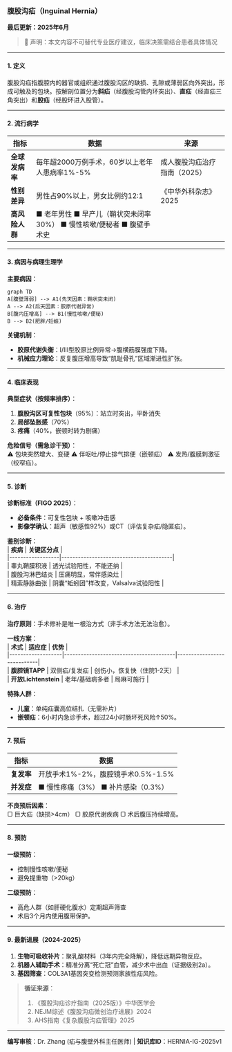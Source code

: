 ### **腹股沟疝（Inguinal Hernia）**  
**最后更新：2025年6月**  
> 📌 声明：本文内容不可替代专业医疗建议，临床决策需结合患者具体情况  

---

#### **1. 定义**  
腹股沟疝指腹腔内的器官或组织通过腹股沟区的缺损、孔隙或薄弱区向外突出，形成可触及的包块。按解剖位置分为**斜疝**（经腹股沟管内环突出）、**直疝**（经直疝三角突出）和**股疝**（经股环进入股管）。  

---

#### **2. 流行病学**  
| **指标**          | **数据**                                                                 | **来源**                     |  
|--------------------|--------------------------------------------------------------------------|------------------------------|  
| **全球发病率**     | 每年超2000万例手术，60岁以上老年人患病率1%-5%                           | 成人腹股沟疝治疗指南（2025） |  
| **性别差异**       | 男性占90%以上，男女比例约12:1                                           | 《中华外科杂志》2025         |  
| **高风险人群**     | ■ 老年男性 ■ 早产儿（鞘状突未闭率30%） ■ 慢性咳嗽/便秘者 ■ 腹壁手术史   |     |  

---

#### **3. 病因与病理生理学**  
**主要病因**：  
```mermaid  
graph TD  
A[腹壁薄弱] --> A1(先天因素：鞘状突未闭)  
A --> A2(后天因素：胶原代谢异常)  
B[腹内压增高] --> B1(慢性咳嗽/便秘)  
B --> B2(肥胖/妊娠)  
```  
**关键机制**：  
- **胶原代谢失衡**：Ⅰ/Ⅲ型胶原比例异常→腹横筋膜强度下降。  
- **机械应力理论**：反复腹压增高导致“肌耻骨孔”区域渐进性扩张。  

---

#### **4. 临床表现**  
**典型症状（按频率排序）**：  
1. **腹股沟区可复性包块**（95%）：站立时突出，平卧消失  
2. **局部坠胀感**（70%）  
3. **疼痛**（40%，嵌顿时转为剧痛）  

**危险信号（需急诊干预）**：  
⚠️ 包块突然增大、变硬 ⚠️ 伴呕吐/停止排气排便（嵌顿疝） ⚠️ 发热/腹膜刺激征（绞窄疝）。  

---

#### **5. 诊断**  
**诊断标准（FIGO 2025）**：  
- **必备条件**：可复性包块 + 咳嗽冲击感  
- **影像学确认**：超声（敏感性92%）或CT（评估复杂疝/隐匿疝）。  

**鉴别诊断**：  
| **疾病**         | **关键区分点**                          |  
|------------------|----------------------------------------|  
| 睾丸鞘膜积液     | 透光试验阳性，不能还纳                 |  
| 腹股沟淋巴结炎   | 压痛明显，常伴感染灶                   |  
| 精索静脉曲张     | 阴囊“蚯蚓团”样改变，Valsalva试验阳性   |  

---

#### **6. 治疗**  
**治疗原则**：手术修补是唯一根治方式（非手术方法无法治愈）。  

**一线方案**：  
| **术式**          | **适应症**                              | **优势**                    |  
|-------------------|----------------------------------------|----------------------------|  
| **腹腔镜TAPP**    | 双侧疝/复发疝          | 创伤小，恢复快（住院1-2天） |  
| **开放Lichtenstein** | 老年/基础病多者        | 局麻可施行                 |  

**特殊人群**：  
- **儿童**：单纯疝囊高位结扎（无需补片）  
- **嵌顿疝**：6小时内急诊手术，超过24小时肠坏死风险↑50%。  

---

#### **7. 预后**  
| **指标**         | **数据**                                 |  
|------------------|------------------------------------------|  
| **复发率**       | 开放手术1%-2%，腹腔镜手术0.5%-1.5%      |  
| **并发症**       | ■ 慢性疼痛（3%） ■ 补片感染（0.3%）     |  

**不良预后因素**：  
▢ 巨大疝（缺损>4cm） ▢ 胶原代谢疾病 ▢ 术后腹压持续增高。  

---

#### **8. 预防**  
**一级预防**：  
- 控制慢性咳嗽/便秘  
- 避免提重物（>20kg）  

**二级预防**：  
- 高危人群（如肝硬化腹水）定期超声筛查  
- 术后3个月内使用腹带保护。  

---

#### **9. 最新进展（2024-2025）**  
1. **生物可吸收补片**：聚乳酸材料（3年内完全降解），降低远期异物反应。  
2. **机器人辅助手术**：精准分离“死亡冠”血管，减少术中出血（证据级别2a）。  
3. **基因筛查**：COL3A1基因突变检测预测家族性疝风险。  

> **循证来源**：  
> 1. 《腹股沟疝诊疗指南（2025版）》中华医学会  
> 2. NEJM综述《腹股沟疝微创治疗进展》2024  
> 3. AHS指南《复杂腹股沟疝管理》2025  

---  
**编写审核**：Dr. Zhang (疝与腹壁外科主任医师) | **知识库ID**：HERNIA-IG-2025v1